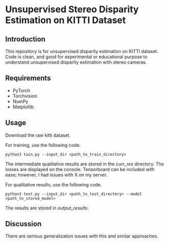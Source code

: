 # Unsupervised Stereo Disparity Estimation on KITTI Dataset
## Introduction 
This repository is for unsupervised disparity estimation on KITTI dataset. Code is clean, and good for experimental or educational purpose to understand unsupervised disparity estimation with stereo cameras. 

## Requirements 
- PyTorch 
- Torchvision 
- NumPy 
- Matplotlib 

## Usage 
Download the raw kitti dataset. 

For training, use the following code. 
```
python3 tain.py --input_dir <path_to_train_directory>
```
The intermediate qualitative results are stored in the *curr_res* directory. The losses are displayed on the console. Tensorboard can be included with ease; however, I had issues with X on my server.

For qualitative results, use the following code.
```
python3 test.py --input_dir <path_to_test_directory> --model <path_to_stored_model>
```
The results are stored in *output_results*.

## Discussion 
There are serious generalization issues with this and similar approaches.